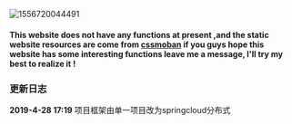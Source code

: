 ![1556720044491](C:\Users\dsx\AppData\Roaming\Typora\typora-user-images\1556720044491.png)

#### This website does not have any functions at present ,and the static website resources are come from [cssmoban](www.cssmoban.com)  if you guys hope this website has some  interesting functions  leave me a message, I'll try my best to realize it !

### 更新日志

**2019-4-28 17:19**   项目框架由单一项目改为springcloud分布式 